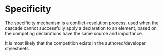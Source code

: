 # Specificity

The specificity mechanism is a conflict-resolution process, used when the cascade cannot successfully apply a declaration to an element, based on the competing declarations have the same source and importance.

It is most likely that the competition exists in the authored/developer stylesheets.
